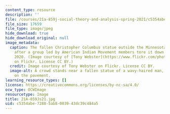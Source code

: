 ```yaml
---
content_type: resource
description: ''
file: /courses/21a-859j-social-theory-and-analysis-spring-2021/c5354abe72885ab8003943dc39c484a5_21A-859Js21.jpg
file_size: 17659
file_type: image/jpeg
hide_download: true
hide_download_original: null
image_metadata:
  caption: The fallen Christopher Columbus statue outside the Minnesota State Capitol
    after a group led by American Indian Movement members tore it down on June 10,
    2020. (Image courtesy of [Tony Webster](https://www.flickr.com/photos/diversey/50000129917/in/photolist-2jbkJDt-b5wnfz-7Rv4dd-MNnbd-2hDvctW-5Ma51-km7PBK-stoWgM-PKo1nr-2kFTnV2-e9QZ9B-rCxdcN-8EatDr-DkXDfM-8eMvRz-2jaRZot-bf8kvk-vSavGB-uULs43-isuJkB-uU2QYC-8W956u-63U47V-4hCFb-bX1EWo-AAgynZ-DboCkN-8garj6-2jY1FX9-Hsngv-9Nq3u2-8GXXXY-8eMwWe-747dan-BfRip-kmajRm-RHo5rN-8W94HL-8h1E27-2hQr6jV-ok64zU-oDkkXH-ok64oG-oBiJCr-oBnrgY-agTeyd-27jdfkQ-oBnrrs-Yjx3JS-ok5Xc4)
    on Flickr. License CC BY.)
  credit: Image courtesy of Tony Webster on Flickr. License CC BY.
  image-alt: A crowd stands near a fallen statue of a wavy-haired man, his nose resting
    on the pavement.
learning_resource_types: []
license: https://creativecommons.org/licenses/by-nc-sa/4.0/
ocw_type: OCWImage
resourcetype: Image
title: 21A-859Js21.jpg
uid: c5354abe-7288-5ab8-0039-43dc39c484a5
---
```

